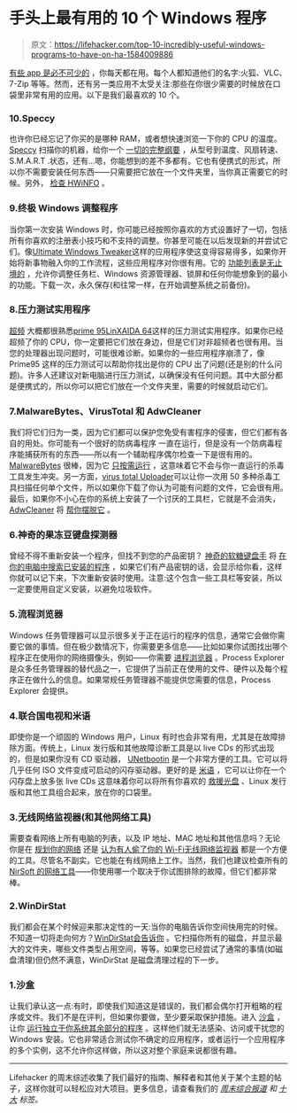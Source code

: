 # 手头上最有用的 10 个 Windows 程序

> 原文：<https://lifehacker.com/top-10-incredibly-useful-windows-programs-to-have-on-ha-1584009886>

[有些 app 是必不可少的](https://lifehacker.com/lifehacker-pack-for-windows-our-list-of-the-essential-787533613) ，你每天都在用。每个人都知道他们的名字:火狐、VLC、7-Zip 等等。然而，还有另一类应用不太受关注:那些在你很少需要的时候放在口袋里非常有用的应用。以下是我们最喜欢的 10 个。



### 10.Speccy

也许你已经忘记了你买的是哪种 RAM，或者想快速浏览一下你的 CPU 的温度。 [Speccy](http://www.piriform.com/speccy) 扫描你的机器，给你一个 [一切的完整纲要](http://lifehacker.com/speccy-gives-you-detailed-information-about-your-hardwa-5401456) ，从型号到温度、风扇转速、S.M.A.R.T .状态，还有...嗯，你能想到的差不多都有。它也有便携式的形式，所以你不需要安装任何东西——只需要把它放在一个文件夹里，当你真正需要它的时候。另外， [检查 HWiNFO](http://lifehacker.com/hwinfo-provides-more-info-about-your-computer-than-you-1044830886) 。

### 9.终极 Windows 调整程序

当你第一次安装 Windows 时，你可能已经按照你喜欢的方式设置好了一切，包括所有你喜欢的注册表小技巧和不支持的调整。你甚至可能在以后发现新的并尝试它们。像[Ultimate Windows Tweaker](http://www.thewindowsclub.com/ultimate-windows-tweaker-v2-a-tweak-ui-for-windows-7-vista)这样的应用程序使这变得容易得多，如果你开始将新事物融入你的工作流程，这些应用程序对你很有用。它的 [功能列表是无止境的](http://lifehacker.com/the-best-system-tweaker-for-windows-5863425) ，允许你调整任务栏、Windows 资源管理器、锁屏和任何你能想象到的最小的功能。下载一次，永久保存(和往常一样，在开始调整系统之前备份)。

### 8.压力测试实用程序

[超频](https://lifehacker.com/a-beginners-introduction-to-overclocking-your-intel-pr-5580998) 大概都很熟悉[prime 95](http://www.mersenne.org/freesoft/)[LinX](http://www.xtremesystems.org/forums/showthread.php?201670-LinX-A-simple-Linpack-interface)[AIDA 64](http://www.aida64.com/)这样的压力测试实用程序。如果你已经超频了你的 CPU，你一定要把它们放在身边，但是它们对非超频者也很有用。当您的处理器出现问题时，可能很难诊断。如果你的一些应用程序崩溃了，像 Prime95 这样的压力测试可以帮助你找出是你的 CPU 出了问题(还是别的什么问题)。许多人还建议对新电脑进行压力测试，以确保没有任何问题。其中大部分都是便携式的，所以你可以把它们放在一个文件夹里，需要的时候就启动它们。

### 7.MalwareBytes、VirusTotal 和 AdwCleaner

我们将它们归为一类，因为它们都可以保护您免受有害程序的侵害，但它们都有各自的用处。你可能有一个很好的防病毒程序 一直在运行，但是没有一个防病毒程序能捕获所有的东西——所以有一个辅助程序偶尔检查一下是很有用的。 [MalwareBytes](http://www.malwarebytes.org/) 很棒，因为它 [只按需运行](https://lifehacker.com/the-difference-between-antivirus-and-anti-malware-and-1176942277) ，这意味着它不会与你一直运行的杀毒工具发生冲突。另一方面，[virus total Uploader](https://www.virustotal.com/en/documentation/desktop-applications/virustotal-uploader)可以让你一次用 50 多种杀毒工具扫描任何单个文件，所以如果你下载了你认为可能有问题的文件，它会很有用。最后，如果你不小心在你的系统上安装了一个讨厌的工具栏，它就是不会消失， [AdwCleaner](https://toolslib.net/downloads/viewdownload/1-adwcleaner/) 将 [帮你摆脱它](http://lifehacker.com/adwcleaner-removes-toolbars-and-other-malware-in-one-cl-734204747) 。

### 6.神奇的果冻豆键盘探测器

曾经不得不重新安装一个程序，但找不到您的产品密钥？ [神奇的软糖键盘手](http://www.magicaljellybean.com/keyfinder/) 将 [在你的电脑中搜索已安装的程序](http://lifehacker.com/magical-jelly-bean-keyfinder-finds-product-keys-for-all-1488686776) ，如果它们有产品密钥的话，会显示给你看，这样你就可以记下来，下次重新安装时使用。注意:这个包含一些工具栏等安装，所以一定要使用自定义安装，以避免垃圾软件。

### 5.流程浏览器

Windows 任务管理器可以显示很多关于正在运行的程序的信息，通常它会做你需要它做的事情。但在极少数情况下，你需要更多信息——比如如果你试图找出哪个程序正在使用你的网络摄像头，例如——你需要 [进程浏览器](http://technet.microsoft.com/en-us/sysinternals/bb896653.aspx) 。Process Explorer 是众多任务管理器的替代品之一，它提供了当前正在使用的文件、硬件以及每个程序正在做什么的信息。如果常规任务管理器不能提供您需要的信息，Process Explorer 会提供。

### 4.联合国电视和米语

即使你是一个顽固的 Windows 用户，Linux 有时也会非常有用，尤其是在故障排除方面。传统上，Linux 发行版和其他故障诊断工具是以 live CDs 的形式出现的，但是如果你没有 CD 驱动器， [UNetbootin](http://unetbootin.sourceforge.net/) 是一个非常方便的工具。它可以将几乎任何 ISO 文件变成可启动的闪存驱动器。更好的是 [米语](http://www.pendrivelinux.com/yumi-multiboot-usb-creator/) ，它可以让你在一个闪存盘上放多张 live CDs 这意味着你可以将所有你喜欢的 [救援光盘](http://lifehacker.com/five-best-system-rescue-discs-5984707) 、Linux 发行版和其他工具组合起来，放在你的口袋里。

### 3.无线网络监视器(和其他网络工具)

需要查看网络上所有电脑的列表，以及 IP 地址、MAC 地址和其他信息吗？无论你是在 [规划你的网络](http://lifehacker.com/plan-and-put-together-your-network-from-start-to-finish-5816576) 还是 [认为有人偷了你的 Wi-Fi](https://lifehacker.com/how-can-i-find-out-if-someone-s-stealing-my-wi-fi-5738123)[无线网络监视器](http://nirsoft.net/utils/wireless_network_watcher.html) 都是一个方便的工具。尽管名不副实，它也能在有线网络上工作。当然，我们也建议检查所有的 [NirSoft 的网络工具](http://nirsoft.net/network_tools.html)——你使用哪一个取决于你试图排除的故障，但它们都非常棒。

### 2.WinDirStat

我们都会在某个时候迎来那决定性的一天:当你的电脑告诉你空间快用完的时候。不知道一切将走向何方？[WinDirStat](http://windirstat.info/index.html)[会告诉你](http://lifehacker.com/the-best-disk-space-analyzer-for-windows-5915921) 。它扫描你所有的磁盘，并显示最大的文件夹，哪些文件类型占用空间，等等。如果您已经尝试了通常的事情(如磁盘清理)但仍然不满意，WinDirStat 是磁盘清理过程的下一步。

### 1.沙盒

让我们承认这一点:有时，即使我们知道这是错误的，我们都会偶尔打开粗略的程序或文件。我们不是在评判，但如果你要做，至少要采取保护措施。进入 [沙盒](http://www.sandboxie.com/index.php?DownloadSandboxie) ，让你 [运行独立于你系统其余部分的程序](http://lifehacker.com/sandboxie-tests-apps-without-risking-your-system-now-s-514339469) 。这样他们就无法感染、访问或干扰您的 Windows 安装。它也非常适合测试你不确定的应用程序，或者运行一个应用程序的多个实例，这不允许你这样做，所以这对整个家庭来说都很有趣。

* * *

Lifehacker 的周末综述收集了我们最好的指南、解释者和其他关于某个主题的帖子，这样你就可以轻松应对大项目。更多信息，请查看我们的 [*周末综合报道*](http://lifehacker.com/tag/weekend-roundup) *和* [*十大*](http://lifehacker.com/tag/lifehacker-top-10) *标签。*